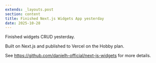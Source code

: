 ```yaml
---
extends: _layouts.post
section: content
title: Finished Next.js Widgets App yesterday
date: 2025-10-28
---
```


Finished widgets CRUD yesterday.

Built on Next.js and published to Vercel on the Hobby plan.

See https://github.com/danielh-official/next-js-widgets for more details.
